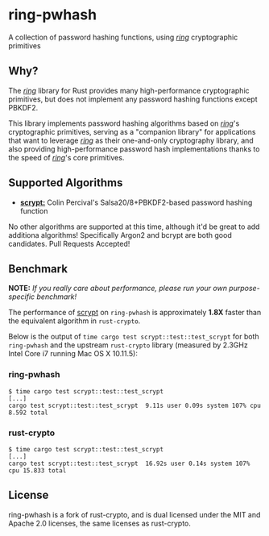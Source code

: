 # ring-pwhash

A collection of password hashing functions, using [*ring*][ring] cryptographic primitives

## Why?

The [*ring*][ring] library for Rust provides many high-performance cryptographic primitives,
but does not implement any password hashing functions except PBKDF2.

This library implements password hashing algorithms based on [*ring*][ring]'s cryptographic
primitives, serving as a "companion library" for applications that want to leverage
[*ring*][ring] as their one-and-only cryptography library, and also providing high-performance
password hash implementations thanks to the speed of [*ring*][ring]'s core primitives.

## Supported Algorithms

* [**scrypt:**][scrypt] Colin Percival's Salsa20/8+PBKDF2-based password hashing function

No other algorithms are supported at this time, although it'd be great to add additiona algorithms!
Specifically Argon2 and bcrypt are both good candidates. Pull Requests Accepted!

## Benchmark

**NOTE:** *If you really care about performance, please run your own purpose-specific benchmark!*

The performance of [scrypt] on `ring-pwhash` is approximately **1.8X** faster than the equivalent
algorithm in `rust-crypto`.

Below is the output of `time cargo test scrypt::test::test_scrypt` for both `ring-pwhash` and the
upstream `rust-crypto` library (measured by 2.3GHz Intel Core i7 running Mac OS X 10.11.5):

### ring-pwhash

```
$ time cargo test scrypt::test::test_scrypt
[...]
cargo test scrypt::test::test_scrypt  9.11s user 0.09s system 107% cpu 8.592 total
```

### rust-crypto

```
$ time cargo test scrypt::test::test_scrypt
[...]
cargo test scrypt::test::test_scrypt  16.92s user 0.14s system 107% cpu 15.833 total
```

## License

ring-pwhash is a fork of rust-crypto, and is dual licensed under the MIT and
Apache 2.0 licenses, the same licenses as rust-crypto.

[ring]: https://github.com/briansmith/ring
[scrypt]: https://en.wikipedia.org/wiki/Scrypt
